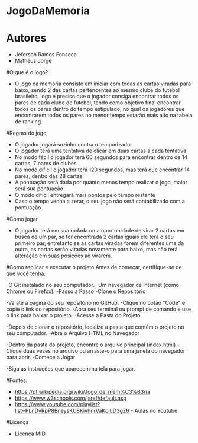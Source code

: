 # JogoDaMemoria
# Autores
- Jéferson Ramos Fonseca
- Matheus Jorge

#O que é o jogo?
-	O jogo da memória consiste em iniciar com todas as cartas viradas para baixo, sendo 2 das cartas pertencentes ao mesmo clube do futebol brasileiro, logo é preciso que o jogador consiga encontrar todos os pares de cada clube de futebol, tendo como objetivo final encontrar todos os pares dentro do tempo estipulado, no qual os jogadores que encontrarem todos os pares no menor tempo estarão mais alto na tabela de ranking.

#Regras do jogo
-	O jogador jogará sozinho contra o temporizador
-	O jogador terá uma tentativa de clicar em duas cartas a cada tentativa
-	No modo fácil o jogador terá 60 segundos para encontrar dentro de 14 cartas, 7 pares de clubes
-	No modo difícil o jogador terá 120 segundos, mas terá que encontrar 14 pares, dentro das 28 cartas
-	A pontuação será dada por quanto menos tempo realizar o jogo, maior será sua pontuação
-	O modo difícil entregará mais pontos pelo tempo restante
-	Caso o tempo venha a zerar, o seu jogo não será contabilizado com a pontuação

#Como jogar
-	O jogador terá em sua rodada uma oportunidade de virar 2 cartas em busca de um par, se for encontrada 2 cartas iguais ele terá o seu primeiro par, entretanto se as cartas viradas forem diferentes uma da outra, as cartas serão viradas novamente para baixo, mas não terá alteração em suas posições ao virarem.

#Como replicar e executar o projeto
 Antes de começar, certifique-se de que você tenha:

-O Git instalado no seu computador.
-Um navegador de internet (como Chrome ou Firefox).
-Passo a Passo
-Clone o Repositório

-Vá até a página do seu repositório no GitHub.
-Clique no botão "Code" e copie o link do repositório.
-Abra seu terminal ou prompt de comando e use o link para baixar o projeto.
-Acesse a Pasta do Projeto

-Depois de clonar o repositório, localize a pasta que contém o projeto no seu computador.
-Abra o Arquivo HTML no Navegador

-Dentro da pasta do projeto, encontre o arquivo principal (index.html)
-Clique duas vezes no arquivo ou arraste-o para uma janela do navegador para abrir.
-Comece a Jogar

-Siga as instruções que aparecem na tela para jogar.

#Fontes:
- https://pt.wikipedia.org/wiki/Jogo_de_mem%C3%B3ria
- https://www.w3schools.com/jsref/default.asp
- https://www.youtube.com/playlist?list=PLnDvRpP8BneysKU8KivhnrVaKpILD3gZ6 - Aulas no Youtube

#Licença
- Licença MID